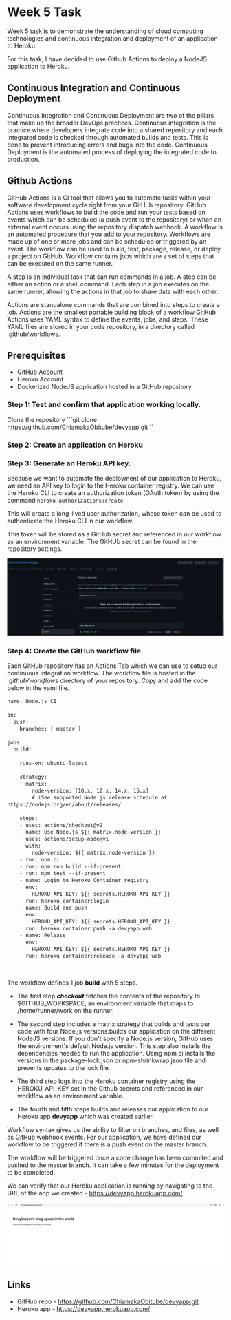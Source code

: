 # Week 5 Task

Week 5 task is to demonstrate the understanding of cloud computing technologies and continuous integration and deployment of an application to Heroku.

For this task, I have decided to use Github Actions to deploy a NodeJS application to Heroku.

## Continuous Integration and Continuous Deployment

Continuous Integration and Continuous Deployment are two of the pillars that make up the broader DevOps practices. Continuous integration is the practice where developers integrate code into a shared repository and each integrated code is checked through automated builds and tests. This is done to prevent introducing errors and bugs into the code. Continuous Deployment is the automated process of deploying the integrated code to production.

## Github Actions
GitHub Actions is a CI tool that allows you to automate tasks within your software development cycle right from your GitHub repository. GitHub Actions uses workflows to build the code and run your tests based on events  which can be scheduled (a push event to the repository) or when an external event occurs using the repository dispatch webhook.
A workflow is an automated procedure that you add to your repository. Workflows are made up of one or more jobs and can be scheduled or triggered by an event. The workflow can be used to build, test, package, release, or deploy a project on GitHub.
 Workflow contains jobs which are a set of steps that can be executed on the same runner.

 A step is an individual task that can run commands in a job. A step can be either an action or a shell command. Each step in a job executes on the same runner, allowing the actions in that job to share data with each other.

 Actions are standalone commands that are combined into steps to create a job. Actions are the smallest portable building block of a workflow
GitHub Actions uses YAML syntax to define the events, jobs, and steps. These YAML files are stored in your code repository, in a directory called .github/workflows.

## Prerequisites
* GitHub Account
* Heroku Account
* Dockerized NodeJS application hosted in a GitHub repository.

### Step 1: Test and confirm that application working locally.

Clone the repository ```git clone https://github.com/ChiamakaObitube/devyapp.git ``

### Step 2: Create an application on Heroku
### Step 3: Generate an Heroku API key.
Because we want to automate the deployment of our application to Heroku, we need an API key to login to the Heroku container registry. We can use the Heroku CLI to create an authorization token (OAuth token) by using the command ```heroku authorizations:create```.

This will create a long-lived user authorization, whose token can be used to authenticate the Heroku CLI in our workflow.

This token will be stored as a GitHub secret and referenced in our workflow as an environment variable. The GitHUb secret can be found in the repository settings.

![github secret](/week5/images/githubsecret.png)

### Step 4: Create the GitHub workflow file
Each GitHub repository has an Actions Tab which we can use to setup our continuous integration workflow. The workflow file is hosted in the *.github/workflows* directory of your repository. Copy and add the code below in the yaml file. 

```
name: Node.js CI

on:
  push:
    branches: [ master ]

jobs:
  build:

    runs-on: ubuntu-latest

    strategy:
      matrix:
        node-version: [10.x, 12.x, 14.x, 15.x]
        # iSee supported Node.js release schedule at https://nodejs.org/en/about/releases/

    steps:
    - uses: actions/checkout@v2
    - name: Use Node.js ${{ matrix.node-version }}
      uses: actions/setup-node@v1
      with:
        node-version: ${{ matrix.node-version }}
    - run: npm ci
    - run: npm run build --if-present
    - run: npm test --if-present
    - name: Login to Heroku Container registry
      env:
        HEROKU_API_KEY: ${{ secrets.HEROKU_API_KEY }}
      run: heroku container:login
    - name: Build and push
      env: 
        HEROKU_API_KEY: ${{ secrets.HEROKU_API_KEY }}
      run: heroku container:push -a devyapp web
    - name: Release
      env: 
        HEROKU_API_KEY: ${{ secrets.HEROKU_API_KEY }}
      run: heroku container:release -a devyapp web

        
```
The workflow defines 1 job **build** with 5 steps. 
* The first step ***checkout*** fetches the contents of the repository to $GITHUB_WORKSPACE, an environment variable that maps to /home/runner/work on the runner. 
* The second step includes a matrix strategy that builds and tests our code with four Node.js versions:builds our application on the different NodeJS versions. If you don't specify a Node.js version, GitHub uses the environment's default Node.js version. This step also installs the dependencies needed to run the application. Using npm ci installs the versions in the package-lock.json or npm-shrinkwrap.json file and prevents updates to the lock file. 
* The third step logs into the Heroku container registry using the HEROKU_API_KEY set in the Github secrets and referenced in our workflow as an environment variable.

* The fourth and fifth steps builds and releases our application to our Heroku app **devyapp** which was created earlier.

Workflow syntax gives us the ability to filter on branches, and files, as well as GitHub webhook events. For our application, we have defined our workflow to be triggered if there is a push event on the master branch. 

The workflow will be triggered once a code change has been commited and pushed to the master branch. It can take a few minutes for the deployment to be completed.

We can verify that our Heroku application is running by navigating to the URL of the app we created - https://devyapp.herokuapp.com/ 

![devyapp running on Heroku](/week5/images/herokuapp.png)

## Links
* GitHub repo - https://github.com/ChiamakaObitube/devyapp.git
* Heroku app - https://devyapp.herokuapp.com/
